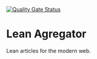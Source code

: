 [![Quality Gate Status](https://sonarcloud.io/api/project_badges/measure?project=flavianh_go-lean&metric=alert_status)](https://sonarcloud.io/dashboard?id=flavianh_go-lean)

# Lean Agregator

Lean articles for the modern web.

